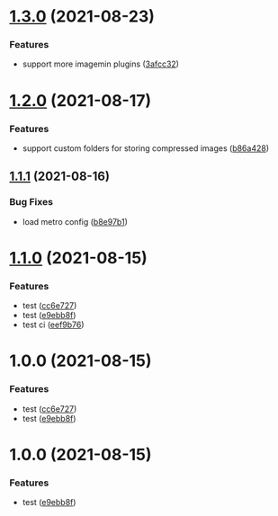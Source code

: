 # [1.3.0](https://github.com/iChengbo/react-native-imagemin-asset-plugin/compare/v1.2.0...v1.3.0) (2021-08-23)


### Features

* support more imagemin plugins ([3afcc32](https://github.com/iChengbo/react-native-imagemin-asset-plugin/commit/3afcc3216e780d9908f6d1ef3c162dfde2c49bfa))

# [1.2.0](https://github.com/iChengbo/react-native-imagemin-asset-plugin/compare/v1.1.1...v1.2.0) (2021-08-17)


### Features

* support custom folders for storing compressed images ([b86a428](https://github.com/iChengbo/react-native-imagemin-asset-plugin/commit/b86a428725dfc3b358be0a104e342ba7a2157c9c))

## [1.1.1](https://github.com/iChengbo/react-native-imagemin-asset-plugin/compare/v1.1.0...v1.1.1) (2021-08-16)


### Bug Fixes

* load metro config ([b8e97b1](https://github.com/iChengbo/react-native-imagemin-asset-plugin/commit/b8e97b1cf51e4b49408a334928e65fe7e92d0767))

# [1.1.0](https://github.com/iChengbo/react-native-imagemin-asset-plugin/compare/v1.0.3...v1.1.0) (2021-08-15)


### Features

* test ([cc6e727](https://github.com/iChengbo/react-native-imagemin-asset-plugin/commit/cc6e727070c17b0e37d283956472acca30daada9))
* test ([e9ebb8f](https://github.com/iChengbo/react-native-imagemin-asset-plugin/commit/e9ebb8fd9cc81de3fca95796d299f800888fd417))
* test ci ([eef9b76](https://github.com/iChengbo/react-native-imagemin-asset-plugin/commit/eef9b7640fae27502423aaa71d698066b7edcf51))

# 1.0.0 (2021-08-15)


### Features

* test ([cc6e727](https://github.com/iChengbo/react-native-imagemin-asset-plugin/commit/cc6e727070c17b0e37d283956472acca30daada9))
* test ([e9ebb8f](https://github.com/iChengbo/react-native-imagemin-asset-plugin/commit/e9ebb8fd9cc81de3fca95796d299f800888fd417))

# 1.0.0 (2021-08-15)


### Features

* test ([e9ebb8f](https://github.com/iChengbo/react-native-imagemin-asset-plugin/commit/e9ebb8fd9cc81de3fca95796d299f800888fd417))
